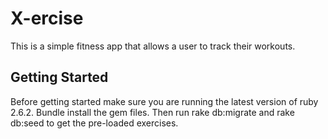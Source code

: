 


# X-ercise
This is a simple fitness app that allows a user to track their workouts.

## Getting Started
Before getting started make sure you are running the latest version of ruby 2.6.2. Bundle install the gem files. Then run rake db:migrate and rake db:seed to get the pre-loaded exercises.
